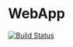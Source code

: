 # WebApp
[![Build Status](https://dev.azure.com/sharmalearning/Devproject/_apis/build/status%2FDevops170182.WebApp?branchName=master)](https://dev.azure.com/sharmalearning/Devproject/_build/latest?definitionId=4&branchName=master)
